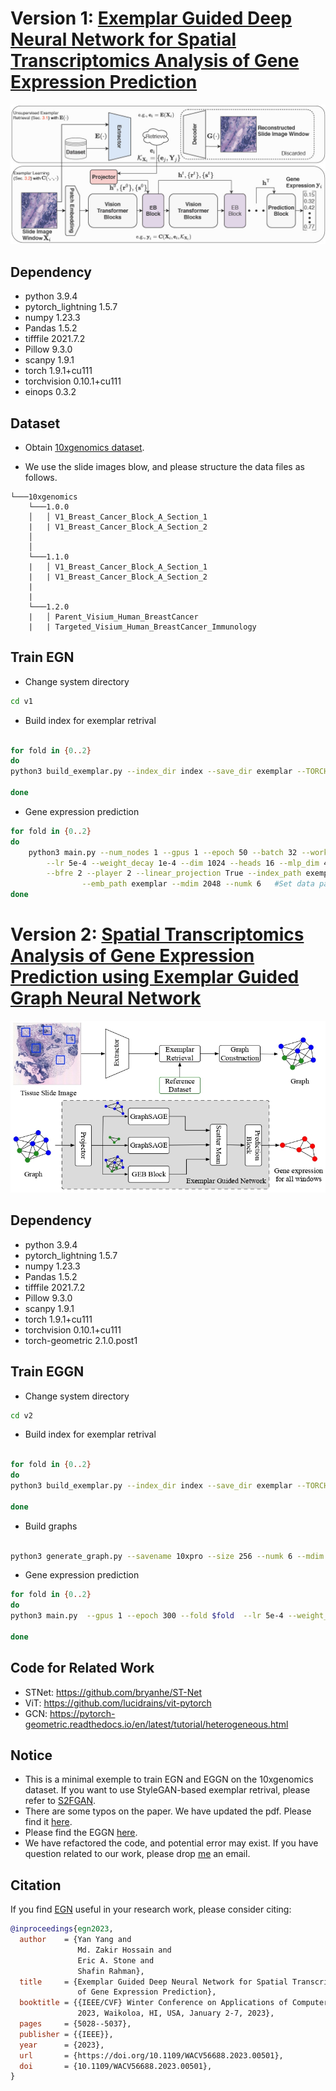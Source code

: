 # Version 1: [Exemplar Guided Deep Neural Network for Spatial Transcriptomics Analysis of Gene Expression Prediction](./doc/egn.pdf)
![](doc/coverpage1.jpg)

## Dependency
* python 3.9.4
* pytorch_lightning 1.5.7
* numpy 1.23.3
* Pandas 1.5.2
* tifffile 2021.7.2
* Pillow 9.3.0
* scanpy 1.9.1
* torch 1.9.1+cu111
* torchvision 0.10.1+cu111
* einops  0.3.2

## Dataset
* Obtain [10xgenomics dataset](https://www.10xgenomics.com/resources/datasets?query=&page=1&configure%5Bfacets%5D%5B0%5D=chemistryVersionAndThroughput&configure%5Bfacets%5D%5B1%5D=pipeline.version&configure%5BhitsPerPage%5D=500&configure%5BmaxValuesPerFacet%5D=1000).

* We use the slide images blow, and please structure the data files as follows.
```
└───10xgenomics
    └───1.0.0
    │   │ V1_Breast_Cancer_Block_A_Section_1
    |   | V1_Breast_Cancer_Block_A_Section_2
    │  
    │
    └───1.1.0
    |   │ V1_Breast_Cancer_Block_A_Section_1
    |   | V1_Breast_Cancer_Block_A_Section_2
    |   
    |
    └───1.2.0
    |   │ Parent_Visium_Human_BreastCancer
    |   | Targeted_Visium_Human_BreastCancer_Immunology
```


## Train EGN

* Change system directory
```bash
cd v1
```

*  Build index for exemplar retrival
```bash

for fold in {0..2}
do
python3 build_exemplar.py --index_dir index --save_dir exemplar --TORCH_HOME PLEASE Fill --data PLEASE Fill --fold $fold #Set torch home and data path properly, e.g., 10xgenomics 

done
```

* Gene expression prediction
```bash
for fold in {0..2}
do
	python3 main.py --num_nodes 1 --gpus 1 --epoch 50 --batch 32 --workers 6 --size 256 --data PLEAE FILL --fold $fold \
		--lr 5e-4 --weight_decay 1e-4 --dim 1024 --heads 16 --mlp_dim 4096 --depth 8 --bhead 8 --bdim 64  \
		--bfre 2 --player 2 --linear_projection True --index_path exemplar/index \
		        --emb_path exemplar --mdim 2048 --numk 6   #Set data path properly 
done  
```

# Version 2: [Spatial Transcriptomics Analysis of Gene Expression Prediction using Exemplar Guided Graph Neural Network](./doc/eggn.pdf)
![](doc/coverpage2.jpg)

## Dependency
* python 3.9.4
* pytorch_lightning 1.5.7
* numpy 1.23.3
* Pandas 1.5.2
* tifffile 2021.7.2
* Pillow 9.3.0
* scanpy 1.9.1
* torch 1.9.1+cu111
* torchvision 0.10.1+cu111
* torch-geometric  2.1.0.post1

## Train EGGN

* Change system directory
```bash
cd v2
```

*  Build index for exemplar retrival
```bash

for fold in {0..2}
do
python3 build_exemplar.py --index_dir index --save_dir exemplar --TORCH_HOME PLEASE Fill --data PLEASE Fill --fold $fold #Set torch home and data path properly 

done
```

* Build graphs
```bash

python3 generate_graph.py --savename 10xpro --size 256 --numk 6 --mdim 512 --index_path index --emb_path exemplar --data PLEASE Fill #Set data path properly 

```

* Gene expression prediction

```bash
for fold in {0..2}
do
python3 main.py  --gpus 1 --epoch 300 --fold $fold  --lr 5e-4 --weight_decay 1e-4 --mdim 512 --numk 6  --graph_path 10xpro --num_layers 4

done
```

## Code for Related Work
* STNet: https://github.com/bryanhe/ST-Net
* ViT: https://github.com/lucidrains/vit-pytorch
* GCN: https://pytorch-geometric.readthedocs.io/en/latest/tutorial/heterogeneous.html

## Notice
* This is a minimal exemple to train EGN and EGGN on the 10xgenomics dataset. If you want to use StyleGAN-based exemplar retrival, please refer to [S2FGAN](https://github.com/Yan98/S2FGAN). 
* There are some typos on the paper. We have updated the pdf. Please find it [here](./doc/egn.pdf).
* Please find the EGGN [here](./doc/eggn.pdf).
* We have refactored the code, and potential error may exist. If you have question related to our work, please drop [me](mailto:yan.yang@anu.edu.au?subject=[GitHub]EGN) an email.



## Citation
If you find [EGN](https://openaccess.thecvf.com/content/WACV2023/papers/Yang_Exemplar_Guided_Deep_Neural_Network_for_Spatial_Transcriptomics_Analysis_of_WACV_2023_paper.pdf) useful in your research work, please consider citing:
```bibtex
@inproceedings{egn2023,
  author    = {Yan Yang and
               Md. Zakir Hossain and
               Eric A. Stone and
               Shafin Rahman},
  title     = {Exemplar Guided Deep Neural Network for Spatial Transcriptomics Analysis
               of Gene Expression Prediction},
  booktitle = {{IEEE/CVF} Winter Conference on Applications of Computer Vision, {WACV}
               2023, Waikoloa, HI, USA, January 2-7, 2023},
  pages     = {5028--5037},
  publisher = {{IEEE}},
  year      = {2023},
  url       = {https://doi.org/10.1109/WACV56688.2023.00501},
  doi       = {10.1109/WACV56688.2023.00501},
}
```
